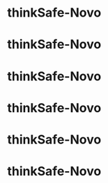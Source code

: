 # thinkSafe-Novo
# thinkSafe-Novo
# thinkSafe-Novo
# thinkSafe-Novo
# thinkSafe-Novo
# thinkSafe-Novo
